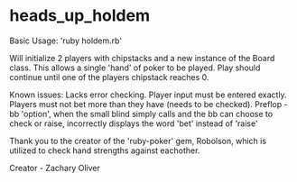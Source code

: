 # heads_up_holdem
Basic Usage:
'ruby holdem.rb'

Will initialize 2 players with chipstacks and a new instance of the Board class. This allows a single 'hand' of poker to be played.
Play should continue until one of the players chipstack reaches 0.

Known issues:
Lacks error checking. 
Player input must be entered exactly. 
Players must not bet more than they have (needs to be checked). 
Preflop - bb 'option', when the small blind simply calls and the bb can choose to check or raise, incorrectly displays the word 'bet' instead of 'raise'

Thank you to the creator of the 'ruby-poker' gem, Robolson, which is utilized to check hand strengths against eachother.

Creator - Zachary Oliver

